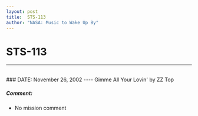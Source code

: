 ```yaml
---
layout: post
title:  STS-113
author: "NASA: Music to Wake Up By"
---
```


# STS-113
----
<br/>
### DATE: November 26, 2002
----
Gimme All Your Lovin' by ZZ Top

##### Comment:
* No mission comment
